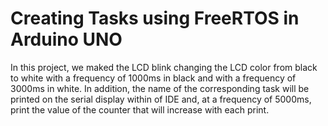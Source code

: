 # Creating Tasks using FreeRTOS in Arduino UNO

In this project, we maked the LCD blink changing the LCD color from black to white with a frequency of 1000ms in black and with a frequency of 3000ms in white. In addition, the name of the corresponding task will be printed on the serial display within of IDE and, at a frequency of 5000ms, print the value of the counter that will increase with each print.
